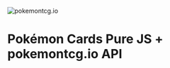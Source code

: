 ![pokemontcg.io](https://pokemontcg.io/static/media/pokemon-minimalist.30bc8a16.png)
# Pokémon Cards Pure JS + pokemontcg.io API
